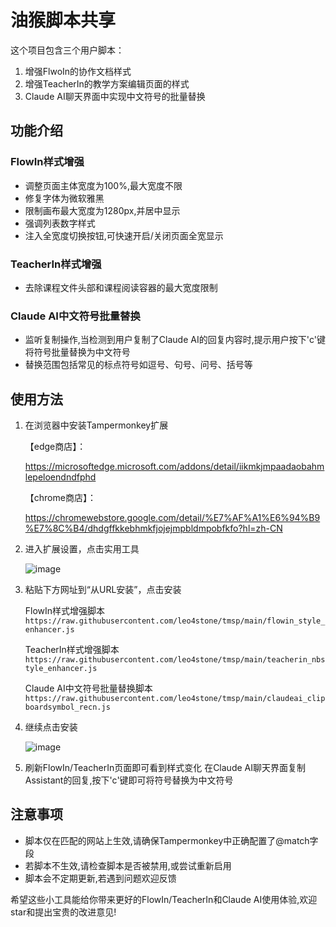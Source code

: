 # 油猴脚本共享

这个项目包含三个用户脚本：
1. 增强FlwoIn的协作文档样式
2. 增强TeacherIn的教学方案编辑页面的样式
3. Claude AI聊天界面中实现中文符号的批量替换

## 功能介绍

### FlowIn样式增强

- 调整页面主体宽度为100%,最大宽度不限
- 修复字体为微软雅黑
- 限制画布最大宽度为1280px,并居中显示
- 强调列表数字样式
- 注入全宽度切换按钮,可快速开启/关闭页面全宽显示

### TeacherIn样式增强 

- 去除课程文件头部和课程阅读容器的最大宽度限制

### Claude AI中文符号批量替换

- 监听复制操作,当检测到用户复制了Claude AI的回复内容时,提示用户按下'c'键将符号批量替换为中文符号
- 替换范围包括常见的标点符号如逗号、句号、问号、括号等

## 使用方法

1. 在浏览器中安装Tampermonkey扩展
   
     【edge商店】：
     
     https://microsoftedge.microsoft.com/addons/detail/iikmkjmpaadaobahmlepeloendndfphd
     
     【chrome商店】：
     
     https://chromewebstore.google.com/detail/%E7%AF%A1%E6%94%B9%E7%8C%B4/dhdgffkkebhmkfjojejmpbldmpobfkfo?hl=zh-CN
  
2. 进入扩展设置，点击实用工具
   
   ![image](https://github.com/leo4stone/tmsp/assets/10969261/82356ef7-b8e4-4d21-9e62-5a4b7cf2308c)

3. 粘贴下方网址到“从URL安装”，点击安装
   
   FlowIn样式增强脚本 `https://raw.githubusercontent.com/leo4stone/tmsp/main/flowin_style_enhancer.js`
   
   TeacherIn样式增强脚本 `https://raw.githubusercontent.com/leo4stone/tmsp/main/teacherin_nbstyle_enhancer.js`
   
   Claude AI中文符号批量替换脚本 `https://raw.githubusercontent.com/leo4stone/tmsp/main/claudeai_clipboardsymbol_recn.js`

4. 继续点击安装
   
     ![image](https://github.com/leo4stone/tmsp/assets/10969261/81b8200d-7a4e-4c13-974f-2757c6a889ee)


5. 刷新FlowIn/TeacherIn页面即可看到样式变化
   在Claude AI聊天界面复制Assistant的回复,按下'c'键即可将符号替换为中文符号

## 注意事项

- 脚本仅在匹配的网站上生效,请确保Tampermonkey中正确配置了@match字段
- 若脚本不生效,请检查脚本是否被禁用,或尝试重新启用
- 脚本会不定期更新,若遇到问题欢迎反馈

希望这些小工具能给你带来更好的FlowIn/TeacherIn和Claude AI使用体验,欢迎star和提出宝贵的改进意见!
